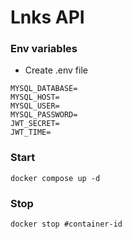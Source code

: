 # Lnks API


### Env variables

- Create .env file

```
MYSQL_DATABASE=
MYSQL_HOST=
MYSQL_USER=
MYSQL_PASSWORD=
JWT_SECRET=
JWT_TIME=
```


### Start

`docker compose up -d`

### Stop

`docker stop #container-id`